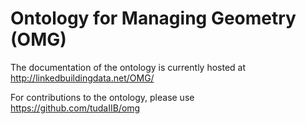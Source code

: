 Ontology for Managing Geometry (OMG)
===================
The documentation of the ontology is currently hosted at http://linkedbuildingdata.net/OMG/

For contributions to the ontology, please use https://github.com/tudaIIB/omg